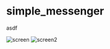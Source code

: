 # simple_messenger

asdf

![screen](https://user-images.githubusercontent.com/36101534/68053597-600e8300-fcfd-11e9-9be9-2a3b3b45a187.PNG)
![screen2](https://user-images.githubusercontent.com/36101534/68053647-86ccb980-fcfd-11e9-92f6-94ebc7b25453.PNG)


